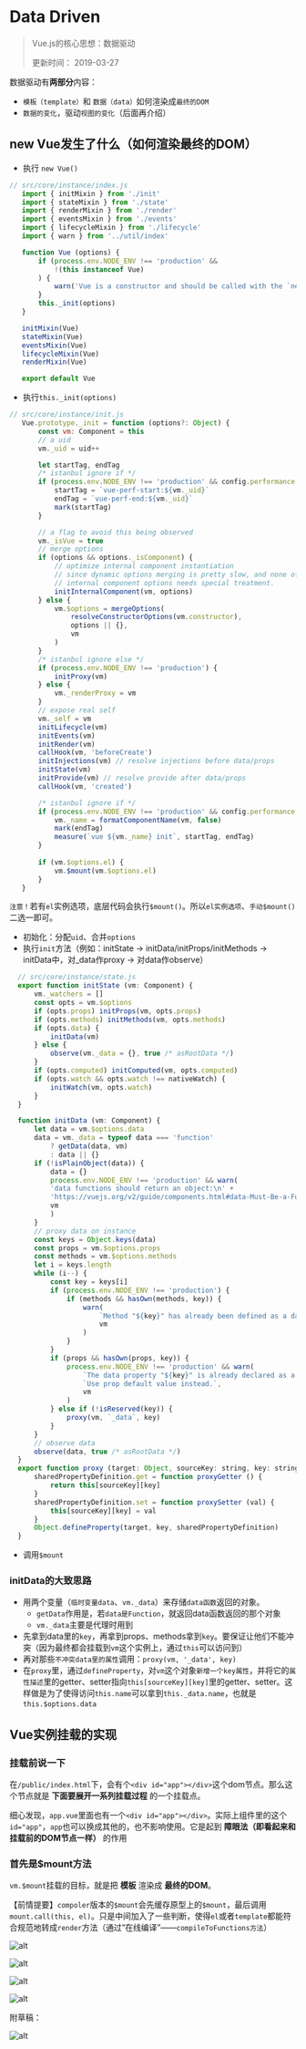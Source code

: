 # Data Driven
> Vue.js的核心思想：数据驱动
> 
> 更新时间： 2019-03-27

数据驱动有**两部分**内容：
 - `模板（template）`和 `数据（data）`如何渲染成`最终的DOM`
 - `数据的变化`，驱动`视图的变化`（后面再介绍）

## new Vue发生了什么（如何渲染最终的DOM）
 - 执行 `new Vue()`
 ```js
 // src/core/instance/index.js
    import { initMixin } from './init'
    import { stateMixin } from './state'
    import { renderMixin } from './render'
    import { eventsMixin } from './events'
    import { lifecycleMixin } from './lifecycle'
    import { warn } from '../util/index'

    function Vue (options) {
        if (process.env.NODE_ENV !== 'production' &&
            !(this instanceof Vue)
        ) {
            warn('Vue is a constructor and should be called with the `new` keyword')
        }
        this._init(options)
    }

    initMixin(Vue)
    stateMixin(Vue)
    eventsMixin(Vue)
    lifecycleMixin(Vue)
    renderMixin(Vue)

    export default Vue
 ```

 - 执行`this._init(options)`
 ```js
 // src/core/instance/init.js
    Vue.prototype._init = function (options?: Object) {
        const vm: Component = this
        // a uid
        vm._uid = uid++

        let startTag, endTag
        /* istanbul ignore if */
        if (process.env.NODE_ENV !== 'production' && config.performance && mark) {
            startTag = `vue-perf-start:${vm._uid}`
            endTag = `vue-perf-end:${vm._uid}`
            mark(startTag)
        }

        // a flag to avoid this being observed
        vm._isVue = true
        // merge options
        if (options && options._isComponent) {
            // optimize internal component instantiation
            // since dynamic options merging is pretty slow, and none of the
            // internal component options needs special treatment.
            initInternalComponent(vm, options)
        } else {
            vm.$options = mergeOptions(
                resolveConstructorOptions(vm.constructor),
                options || {},
                vm
            )
        }
        /* istanbul ignore else */
        if (process.env.NODE_ENV !== 'production') {
            initProxy(vm)
        } else {
            vm._renderProxy = vm
        }
        // expose real self
        vm._self = vm
        initLifecycle(vm)
        initEvents(vm)
        initRender(vm)
        callHook(vm, 'beforeCreate')
        initInjections(vm) // resolve injections before data/props
        initState(vm)
        initProvide(vm) // resolve provide after data/props
        callHook(vm, 'created')

        /* istanbul ignore if */
        if (process.env.NODE_ENV !== 'production' && config.performance && mark) {
            vm._name = formatComponentName(vm, false)
            mark(endTag)
            measure(`vue ${vm._name} init`, startTag, endTag)
        }
        
        if (vm.$options.el) {
            vm.$mount(vm.$options.el)
        }
    }
 ```
`注意！`若有`el`实例选项，底层代码会执行`$mount()`。所以`el实例选项`、`手动$mount()`二选一即可。

  - 初始化：分配`uid`、合并`options`
  - 执行`init`方法（例如：initState -> initData/initProps/initMethods -> initData中，对_data作proxy -> 对data作observe）
  ```js
    // src/core/instance/state.js
    export function initState (vm: Component) {
        vm._watchers = []
        const opts = vm.$options
        if (opts.props) initProps(vm, opts.props)
        if (opts.methods) initMethods(vm, opts.methods)
        if (opts.data) {
            initData(vm)
        } else {
            observe(vm._data = {}, true /* asRootData */)
        }
        if (opts.computed) initComputed(vm, opts.computed)
        if (opts.watch && opts.watch !== nativeWatch) {
            initWatch(vm, opts.watch)
        }
    }

    function initData (vm: Component) {
        let data = vm.$options.data
        data = vm._data = typeof data === 'function'
            ? getData(data, vm)
            : data || {}
        if (!isPlainObject(data)) {
            data = {}
            process.env.NODE_ENV !== 'production' && warn(
            'data functions should return an object:\n' +
            'https://vuejs.org/v2/guide/components.html#data-Must-Be-a-Function',
            vm
            )
        }
        // proxy data on instance
        const keys = Object.keys(data)
        const props = vm.$options.props
        const methods = vm.$options.methods
        let i = keys.length
        while (i--) {
            const key = keys[i]
            if (process.env.NODE_ENV !== 'production') {
                if (methods && hasOwn(methods, key)) {
                    warn(
                        `Method "${key}" has already been defined as a data property.`,
                        vm
                    )
                }
            }
            if (props && hasOwn(props, key)) {
                process.env.NODE_ENV !== 'production' && warn(
                    `The data property "${key}" is already declared as a prop. ` +
                    `Use prop default value instead.`,
                    vm
                )
            } else if (!isReserved(key)) {
                proxy(vm, `_data`, key)
            }
        }
        // observe data
        observe(data, true /* asRootData */)
    }
    export function proxy (target: Object, sourceKey: string, key: string) {
        sharedPropertyDefinition.get = function proxyGetter () {
            return this[sourceKey][key]
        }
        sharedPropertyDefinition.set = function proxySetter (val) {
            this[sourceKey][key] = val
        }
        Object.defineProperty(target, key, sharedPropertyDefinition)
    }
  ```
  - 调用`$mount`

### initData的大致思路
 - 用两个变量（`临时变量data`、`vm._data`）来存储`data函数`返回的对象。
    - `getData`作用是，若`data是Function`，就返回data函数返回的那个对象
    - `vm._data`主要是代理时用到
 - 先拿到data里的`key`，再拿到props、methods拿到`key`。要保证让他们不能冲突（因为最终都会挂载到`vm`这个实例上，通过`this`可以访问到）
 - 再对那些`不冲突data里的属性`调用：`proxy(vm, '_data', key)`
 - 在`proxy`里，通过`defineProperty`，对`vm`这个对象`新增一个key属性`，并将它的`属性描述`里的getter、setter指向`this[sourceKey][key]`里的getter、setter。这样做是为了使得访问`this.name`可以拿到`this._data.name`，也就是`this.$options.data`

## Vue实例挂载的实现
### 挂载前说一下
在`/public/index.html`下，会有个`<div id="app"></div>`这个dom节点。那么这个节点就是 **下面要展开一系列挂载过程** 的一个挂载点。

细心发现，`app.vue`里面也有一个`<div id="app"></div>`。实际上组件里的这个`id="app"`，`app`也可以换成其他的，也不影响使用。它是起到 **障眼法（即看起来和挂载前的DOM节点一样）** 的作用

### 首先是$mount方法
`vm.$mount`挂载的目标，就是把 **模板** 渲染成 **最终的DOM**。

【前情提要】`compoler`版本的`$mount`会先缓存原型上的`$mount`，最后调用`mount.call(this, el)`。只是中间加入了一些判断，使得`el`或者`template`都能符合规范地转成`render`方法（通过“在线编译”——`compileToFunctions方法`）

![alt](./img/datadriven-1.jpg)

![alt](./img/datadriven-2.jpg)

![alt](./img/datadriven-3.jpg)

![alt](./img/datadriven-4.jpg)

附草稿：

![alt](./img/datadriven-5.jpg)